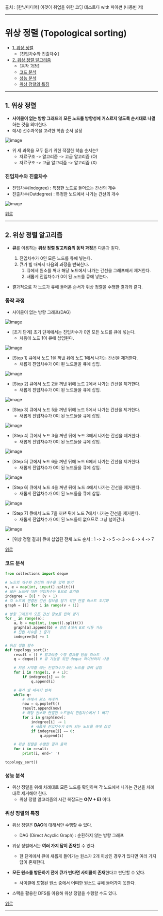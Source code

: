 출처 : [한빛미디어] 이것이 취업을 위한 코딩 테스트다 with 파이썬 (나동빈 저)

---
# 위상 정렬 (Topological sorting)

+ [1. 위상 정렬](#1-위상-정렬)
  + [진입차수와 진출차수]
+ [2. 위상 정렬 알고리즘](#2-위상-정렬-알고리즘)
  + [동작 과정]
  + [코드 분석](#코드-분석)
  + [성능 분석](#성능-분석)
  + [위상 정렬의 특징](#위상-정렬의-특징)

---
## 1. 위상 정렬

+ **사이클이 없는 방향 그래프**의 **모든 노드를 방향성에 거스르지 않도록 순서대로 나열**하는 것을 의미한다.
+ 예시) 선수과목을 고려한 학습 순서 설정

![image](https://user-images.githubusercontent.com/43658658/116697076-b2695680-a9fd-11eb-802d-a2cf3121477e.png)


+ 위 세 과목을 모두 듣기 위한 적절한 학습 순서는?
	+ 자료구조 -> 알고리즘 -> 고급 알고리즘 (O)
	+ 자료구조 -> 고급 알고리즘 -> 알고리즘 (X)

### 진입차수와 진출차수

+ 진입차수(Indegree) : 특정한 노드로 들어오는 간선의 개수
+ 진출차수(Outdegree) : 특정한 노드에서 나가는 간선의 개수

![image](https://user-images.githubusercontent.com/43658658/116697042-a5e4fe00-a9fd-11eb-802e-85264b5adae1.png)

[위로](#위상-정렬-Topological-sorting)

---
## 2. 위상 정렬 알고리즘

+ **큐**를 이용하는 **위상 정렬 알고리즘의 동작 과정**은 다음과 같다.
	1. 진입차수가 0인 모든 노드를 큐에 넣는다.
	2. 큐가 빌 때까지 다음의 과정을 반복한다.
		1) 큐에서 원소를 꺼내 해당 노드에서 나가는 간선을 그래프에서 제거한다.
		2) 새롭게 진입차수가 0이 된 노드를 큐에 넣는다.

+ 결과적으로 각 노드가 큐에 들어온 순서가 위상 정렬을 수행한 결과와 같다.

### 동작 과정

+ 사이클이 없는 방향 그래프(DAG)

![image](https://user-images.githubusercontent.com/43658658/116697500-36234300-a9fe-11eb-9103-2a0aaa27851a.png)

+ [초기 단계] 초기 단계에서는 진입차수가 0인 모든 노드를 큐에 넣는다.
	+ 처음에 노드 1이 큐에 삽입된다.

![image](https://user-images.githubusercontent.com/43658658/116697961-cbbed280-a9fe-11eb-8e01-ef758e0f1dd5.png)

+ [Step 1] 큐에서 노드 1을 꺼낸 뒤에 노드 1에서 나가는 간선을 제거한다.
	+ 새롭게 진입차수가 0이 된 노드들을 큐에 삽입.

![image](https://user-images.githubusercontent.com/43658658/116698141-fe68cb00-a9fe-11eb-8d6c-09b56e07632d.png)

+ [Step 2] 큐에서 노드 2을 꺼낸 뒤에 노드 2에서 나가는 간선을 제거한다.
	+ 새롭게 진입차수가 0이 된 노드들을 큐에 삽입.

![image](https://user-images.githubusercontent.com/43658658/116698321-3243f080-a9ff-11eb-81b2-1d69f6b13123.png)

+ [Step 3] 큐에서 노드 5을 꺼낸 뒤에 노드 5에서 나가는 간선을 제거한다.
	+ 새롭게 진입차수가 0이 된 노드들을 큐에 삽입.

![image](https://user-images.githubusercontent.com/43658658/116698458-60c1cb80-a9ff-11eb-9ae3-09c97959b4de.png)

+ [Step 4] 큐에서 노드 3을 꺼낸 뒤에 노드 3에서 나가는 간선을 제거한다.
	+ 새롭게 진입차수가 0이 된 노드들을 큐에 삽입.

![image](https://user-images.githubusercontent.com/43658658/116698853-cf068e00-a9ff-11eb-90f4-20fa26d9679c.png)

+ [Step 5] 큐에서 노드 6을 꺼낸 뒤에 노드 6에서 나가는 간선을 제거한다.
	+ 새롭게 진입차수가 0이 된 노드들을 큐에 삽입.

![image](https://user-images.githubusercontent.com/43658658/116698581-80f18a80-a9ff-11eb-9a4d-6a5089b6e270.png)

+ [Step 6] 큐에서 노드 4을 꺼낸 뒤에 노드 4에서 나가는 간선을 제거한다.
	+ 새롭게 진입차수가 0이 된 노드들을 큐에 삽입.

![image](https://user-images.githubusercontent.com/43658658/116698876-d7f75f80-a9ff-11eb-922e-acf04442b512.png)

+ [Step 7] 큐에서 노드 7을 꺼낸 뒤에 노드 7에서 나가는 간선을 제거한다.
	+ 새롭게 진입차수가 0이 된 노드들이 없으므로 그냥 넘어간다.

![image](https://user-images.githubusercontent.com/43658658/116698891-e34a8b00-a9ff-11eb-9d94-1ecf7d263716.png)

+ [위상 정렬 결과] 큐에 삽입된 전체 노드 순서 : 1 -> 2 -> 5 -> 3 -> 6 -> 4 -> 7

[위로](#위상-정렬-Topological-sorting)

### 코드 분석
``` python
from collections import deque

# 노드의 개수와 간선의 개수를 입력 받기
v, e = map(int, input().split())
# 모든 노드에 대한 진입차수는 0으로 초기화
indegree = [0] * (v + 1)
# 각 노드에 연결된 간선 정보를 담기 위한 연결 리스트 초기화
graph = [[] for i in range(v + 1)]

# 방향 그래프의 모든 간선 정보를 입력 받기
for _ in range(e):
    a, b = map(int, input().split())
    graph[a].append(b) # 정점 A에서 B로 이동 가능
    # 진입 차수를 1 증가
    indegree[b] += 1

# 위상 정렬 함수
def topology_sort():
    result = [] # 알고리즘 수행 결과를 담을 리스트
    q = deque() # 큐 기능을 위한 deque 라이브러리 사용

    # 처음 시작할 때는 진입차수가 0인 노드를 큐에 삽입
    for i in range(1, v + 1):
        if indegree[i] == 0:
            q.append(i)

    # 큐가 빌 때까지 반복
    while q:
        # 큐에서 원소 꺼내기
        now = q.popleft()
        result.append(now)
        # 해당 원소와 연결된 노드들의 진입차수에서 1 빼기
        for i in graph[now]:
            indegree[i] -= 1
            # 새롭게 진입차수가 0이 되는 노드를 큐에 삽입
            if indegree[i] == 0:
                q.append(i)

    # 위상 정렬을 수행한 결과 출력
    for i in result:
        print(i, end=' ')

topology_sort()
```

### 성능 분석

+ 위상 정렬을 위해 차례대로 모든 노드를 확인하며 각 노드에서 나가는 간선을 차례대로 제거해야 한다.
	+ 위상 정렬 알고리즘의 시간 복잡도는 **O(V + E)** 이다.

### 위상 정렬의 특징

+ 위상 정렬은 **DAG**에 대해서만 수행할 수 있다.
	+ DAG (Direct Acyclic Graph) : 순환하지 않는 방향 그래프

+ 위상 정렬에서는 **여러 가지 답이 존재**할 수 있다.
	+ 한 단계에서 큐에 새롭게 들어가는 원소가 2개 이상인 경우가 있다면 여러 가지 답이 존재한다.

+ **모든 원소를 방문하기 전에 큐가 빈다면 사이클이 존재**한다고 판단할 수 있다.
	+ 사이클에 포함된 원소 중에서 어떠한 원소도 큐에 들어가지 못한다.

+ 스택을 활용한 DFS를 이용해 위상 정렬을 수행할 수도 있다.

[위로](#위상-정렬-Topological-sorting)

---
